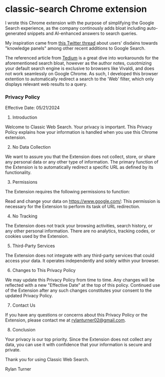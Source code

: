 # classic-search Chrome extension

I wrote this Chrome extension with the purpose of simplifying the Google Search experience, as the company continously adds bloat including auto-generated snippets and AI-enhanced answers to search queries.

My inspiration came from [this Twitter thread](https://twitter.com/themckenziest/status/1792630962108375118?t=DJv_-mjc6qO4xgtV4rwFJA) about users' disdains towards "knowledge panels" among other recent additions to Google Search.

The referenced article from [Tedium](https://tedium.co/2024/05/17/google-web-search-make-default/) is a great dive into workarounds for the aforementioned search bloat, however as the author notes, cusotmizing your default
search engine is exclusive to browsers like Vivaldi, and does not work seamlessly on Google Chrome. As such, I developed this browser extention to automatically redirect a search to the 'Web' filter, which only displays relevant
web results to a query.



### Privacy Policy

Effective Date: 05/21/2024

1. Introduction

Welcome to Classic Web Search. Your privacy is important. This Privacy Policy explains how your information is handled when you use this Chrome extension.

2. No Data Collection

We want to assure you that the Extension does not collect, store, or share any personal data or any other type of information. The primary function of the Extension is to automatically redirect a specific URL as defined by its functionality.

3. Permissions

The Extension requires the following permissions to function:

Read and change your data on https://www.google.com/: This permission is necessary for the Extension to perform its task of URL redirection.

4. No Tracking

The Extension does not track your browsing activities, search history, or any other personal information. There are no analytics, tracking codes, or cookies used by the Extension.

5. Third-Party Services

The Extension does not integrate with any third-party services that could access your data. It operates independently and solely within your browser.

6. Changes to This Privacy Policy

We may update this Privacy Policy from time to time. Any changes will be reflected with a new "Effective Date" at the top of this policy. Continued use of the Extension after any such changes constitutes your consent to the updated Privacy Policy.

7. Contact Us

If you have any questions or concerns about this Privacy Policy or the Extension, please contact me at rylanturner02@gmail.com.

8. Conclusion

Your privacy is our top priority. Since the Extension does not collect any data, you can use it with confidence that your information is secure and private.

Thank you for using Classic Web Search.

Rylan Turner
